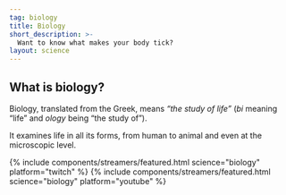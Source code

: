 ```yaml
---
tag: biology
title: Biology
short_description: >-
  Want to know what makes your body tick?
layout: science
---
```

## What is biology?

Biology, translated from the Greek, means _&ldquo;the study of life&rdquo;_ (_bi_ meaning &ldquo;life&rdquo; and _ology_ being &ldquo;the study of&rdquo;).

It examines life in all its forms, from human to animal and even at the microscopic level.

{% include components/streamers/featured.html science="biology" platform="twitch" %}
{% include components/streamers/featured.html science="biology" platform="youtube" %}
